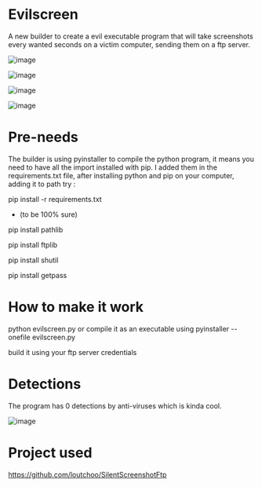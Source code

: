 # Evilscreen


A new builder to create a evil executable program that will take screenshots every wanted seconds on a victim computer, sending them on a ftp server.

![image](https://user-images.githubusercontent.com/63863060/162635818-77cee8e3-f815-4719-95c2-524e0e59a61e.png)


![image](https://user-images.githubusercontent.com/63863060/162635902-cff6d72d-3b1d-4c6a-b056-0ff4f9ebd39e.png)


![image](https://user-images.githubusercontent.com/63863060/162635860-a050bc67-be1a-4efc-86d6-49ed4b218d11.png)


![image](https://user-images.githubusercontent.com/63863060/162635850-6f0e822f-17fc-4211-8b53-ea6fce2e41bf.png)


# Pre-needs


The builder is using pyinstaller to compile the python program, it means you need to have all the import installed with pip.
I added them in the requirements.txt file, after installing python and pip on your computer, adding it to path try :


pip install -r requirements.txt


+ (to be 100% sure)

pip install pathlib

pip install ftplib

pip install shutil

pip install getpass


# How to make it work


python evilscreen.py or compile it as an executable using pyinstaller --onefile evilscreen.py

build it using your ftp server credentials


# Detections


The program has 0 detections by anti-viruses which is kinda cool.


![image](https://user-images.githubusercontent.com/63863060/162635835-fd4251e9-3590-4494-8632-2240900b5833.png)



# Project used


https://github.com/loutchoo/SilentScreenshotFtp
